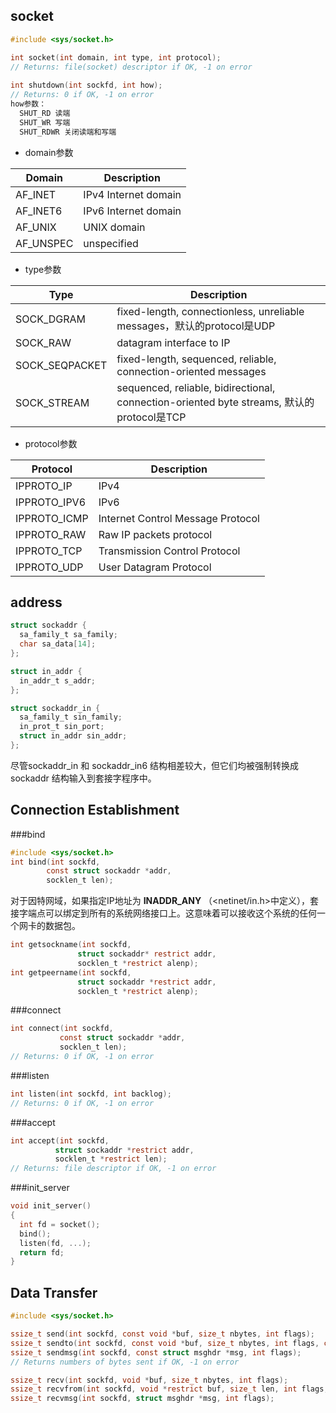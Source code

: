 ## socket

```c
#include <sys/socket.h>

int socket(int domain, int type, int protocol);
// Returns: file(socket) descriptor if OK, -1 on error
    
int shutdown(int sockfd, int how);
// Returns: 0 if OK, -1 on error
how参数：
  SHUT_RD 读端
  SHUT_WR 写端
  SHUT_RDWR 关闭读端和写端
```

* domain参数

| Domain    | Description          |
| --------- | -------------------- |
| AF_INET   | IPv4 Internet domain |
| AF_INET6  | IPv6 Internet domain |
| AF_UNIX   | UNIX domain          |
| AF_UNSPEC | unspecified          |

* type参数

| Type           | Description                                                  |
| -------------- | ------------------------------------------------------------ |
| SOCK_DGRAM     | fixed-length, connectionless, unreliable messages，默认的protocol是UDP |
| SOCK_RAW       | datagram interface to IP                                     |
| SOCK_SEQPACKET | fixed-length, sequenced, reliable, connection-oriented messages |
| SOCK_STREAM    | sequenced, reliable, bidirectional, connection-oriented byte streams, 默认的protocol是TCP |

* protocol参数

| Protocol     | Description                       |
| ------------ | --------------------------------- |
| IPPROTO_IP   | IPv4                              |
| IPPROTO_IPV6 | IPv6                              |
| IPPROTO_ICMP | Internet Control Message Protocol |
| IPPROTO_RAW  | Raw IP packets protocol           |
| IPPROTO_TCP  | Transmission Control Protocol     |
| IPPROTO_UDP  | User Datagram Protocol            |

## address

```c
struct sockaddr {
  sa_family_t sa_family;
  char sa_data[14];
};

struct in_addr {
  in_addr_t s_addr;
};

struct sockaddr_in {
  sa_family_t sin_family;
  in_prot_t sin_port;
  struct in_addr sin_addr;
};
```

尽管sockaddr_in 和 sockaddr_in6 结构相差较大，但它们均被强制转换成 sockaddr 结构输入到套接字程序中。



## Connection Establishment

###bind

```c
#include <sys/socket.h>
int bind(int sockfd,
        const struct sockaddr *addr,
        socklen_t len);
```

对于因特网域，如果指定IP地址为 **INADDR_ANY** （<netinet/in.h>中定义），套接字端点可以绑定到所有的系统网络接口上。这意味着可以接收这个系统的任何一个网卡的数据包。



```c
int getsockname(int sockfd,
               struct sockaddr* restrict addr,
               socklen_t *restrict alenp);
int getpeername(int sockfd,
               struct sockaddr *restrict addr,
               socklen_t *restrict alenp);
```

###connect

```c
int connect(int sockfd,
           const struct sockaddr *addr,
           socklen_t len);
// Returns: 0 if OK, -1 on error
```

###listen

```c
int listen(int sockfd, int backlog);
// Returns: 0 if OK, -1 on error
```

###accept

```c
int accept(int sockfd,
          struct sockaddr *restrict addr,
          socklen_t *restrict len);
// Returns: file descriptor if OK, -1 on error
```

###init_server

```c
void init_server()
{
  int fd = socket();
  bind();
  listen(fd, ...);
  return fd;
}
```

## Data Transfer

```c
#include <sys/socket.h>

ssize_t send(int sockfd, const void *buf, size_t nbytes, int flags);
ssize_t sendto(int sockfd, const void *buf, size_t nbytes, int flags, const struct sockaddr *destaddr, socklen_t destlen);
ssize_t sendmsg(int sockfd, const struct msghdr *msg, int flags);
// Returns numbers of bytes sent if OK, -1 on error

ssize_t recv(int sockfd, void *buf, size_t nbytes, int flags);
ssize_t recvfrom(int sockfd, void *restrict buf, size_t len, int flags, struct sockaddr *restrict addrlen);
ssize_t recvmsg(int sockfd, struct msghdr *msg, int flags);
```

































